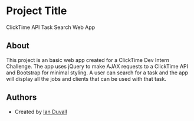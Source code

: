 # Project Title

ClickTime API Task Search Web App

## About

This project is an basic web app created for a ClickTime Dev Intern Challenge. The app uses jQuery to make AJAX requests to a ClickTime API and Bootstrap for minimal styling. A user can search for a task and the app will display all the jobs and clients that can be used with that task.

## Authors
* Created by [Ian Duvall](linkedin.com/in/ianduvall)
